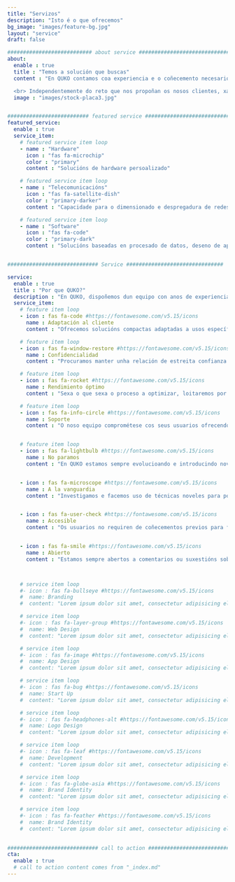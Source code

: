 ```yaml
---
title: "Servizos"
description: "Isto é o que ofrecemos"
bg_image: "images/feature-bg.jpg"
layout: "service"
draft: false

########################### about service #############################
about:
  enable : true
  title : "Temos a solución que buscas"
  content : "En QUKO contamos coa experiencia e o coñecemento necesario para implementar todo tipo de solucións baseadas nas últimas tecnoloxías dixitais nunha amplia diversidade de sectores.

  <br> Independentemente do reto que nos propoñan os nosos clientes, xa sexa buscar a solución a un problema ou a optimización dun proceso, ofrecémoslles non só os mellores resultados, senón tambén os que mejor se adaptan ás súas condicións en específico."
  image : "images/stock-placa3.jpg"


########################## featured service ############################
featured_service:
  enable : true
  service_item:
    # featured service item loop
    - name : "Hardware"
      icon : "fas fa-microchip"
      color : "primary"
      content : "Solucións de hardware persoalizado"

    # featured service item loop
    - name : "Telecomunicacións"
      icon : "fas fa-satellite-dish"
      color : "primary-darker"
      content : "Capacidade para o dimensionado e despregadura de redes de telecomunicacións"

    # featured service item loop
    - name : "Software"
      icon : "fas fa-code"
      color : "primary-dark"
      content : "Solucións baseadas en procesado de datos, deseno de aplicacións web, data science e máis"


############################# Service ###############################

service:
  enable : true
  title : "Por que QUKO?"
  description : "En QUKO, dispoñemos dun equipo con anos de experiencia nos campos da enxeñería de datos, electrónica, de software y de telecomunicacións"
  service_item:
    # feature item loop
    - icon : fas fa-code #https://fontawesome.com/v5.15/icons
      name : Adaptación al cliente
      content : "Ofrecemos solucións compactas adaptadas a usos específicos"

    # feature item loop
    - icon : fas fa-window-restore #https://fontawesome.com/v5.15/icons
      name : Confidencialidad
      content : "Procuramos manter unha relación de estreita confianza cos nosos clientes basaeda na confidencialidade"

    # feature item loop
    - icon : fas fa-rocket #https://fontawesome.com/v5.15/icons
      name : Rendimiento óptimo
      content : "Sexa o que sexa o proceso a optimizar, loitaremos por obter o máximo rendemiento mediante a tecnoloxía"

    # feature item loop
    - icon : fas fa-info-circle #https://fontawesome.com/v5.15/icons
      name : Soporte
      content : "O noso equipo comprométese cos seus usuarios ofrecendo soporte técnico e consultorio<br><br> "


    # feature item loop
    - icon : fas fa-lightbulb #https://fontawesome.com/v5.15/icons
      name : No paramos
      content : "En QUKO estamos sempre evolucioando e introducindo novas ideas e actualizacións nos nosos productos"


    - icon : fas fa-microscope #https://fontawesome.com/v5.15/icons
      name : A la vanguardia
      content : "Investigamos e facemos uso de técnicas noveles para poñer as solucións máis innovadoras ao alcance de todos"


    - icon : fas fa-user-check #https://fontawesome.com/v5.15/icons
      name : Accesible
      content : "Os usuarios no requiren de coñecementos previos para facer uso dos nosos servicios"


    - icon : fas fa-smile #https://fontawesome.com/v5.15/icons
      name : Abierto
      content : "Estamos sempre abertos a comentarios ou suxestións sobre como mellorar a experiencia de usuario!"



    # service item loop
    #- icon : fas fa-bullseye #https://fontawesome.com/v5.15/icons
    #  name: Branding
    #  content: "Lorem ipsum dolor sit amet, consectetur adipisicing elit, sed do eiusmod tempor incididunt ut"

    # service item loop
    #- icon : fas fa-layer-group #https://fontawesome.com/v5.15/icons
    #  name: Web Design
    #  content: "Lorem ipsum dolor sit amet, consectetur adipisicing elit, sed do eiusmod tempor incididunt ut"

    # service item loop
    #- icon : fas fa-image #https://fontawesome.com/v5.15/icons
    #  name: App Design
    #  content: "Lorem ipsum dolor sit amet, consectetur adipisicing elit, sed do eiusmod tempor incididunt ut"

    # service item loop
    #- icon : fas fa-bug #https://fontawesome.com/v5.15/icons
    #  name: Start Up
    #  content: "Lorem ipsum dolor sit amet, consectetur adipisicing elit, sed do eiusmod tempor incididunt ut"

    # service item loop
    #- icon : fas fa-headphones-alt #https://fontawesome.com/v5.15/icons
    #  name: Logo Design
    #  content: "Lorem ipsum dolor sit amet, consectetur adipisicing elit, sed do eiusmod tempor incididunt ut"

    # service item loop
    #- icon : fas fa-leaf #https://fontawesome.com/v5.15/icons
    #  name: Development
    #  content: "Lorem ipsum dolor sit amet, consectetur adipisicing elit, sed do eiusmod tempor incididunt ut"

    # service item loop
    #- icon : fas fa-globe-asia #https://fontawesome.com/v5.15/icons
    #  name: Brand Identity
    #  content: "Lorem ipsum dolor sit amet, consectetur adipisicing elit, sed do eiusmod tempor incididunt ut"

    # service item loop
    #- icon : fas fa-feather #https://fontawesome.com/v5.15/icons
    #  name: Brand Identity
    #  content: "Lorem ipsum dolor sit amet, consectetur adipisicing elit, sed do eiusmod tempor incididunt ut"
  

############################# call to action #################################
cta:
  enable : true
  # call to action content comes from "_index.md"
---
```

